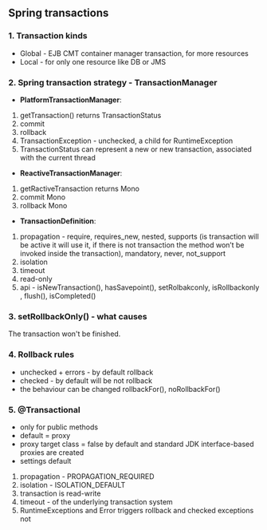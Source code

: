 ## Spring transactions

### 1. Transaction kinds 

- Global - EJB CMT  container manager transaction, for more resources 
- Local - for only one resource like DB or JMS

### 2. Spring transaction strategy - TransactionManager

- **PlatformTransactionManager**:

1. getTransaction() returns TransactionStatus
2. commit
3. rollback
4. TransactionException - unchecked, a child for RuntimeException
5. TransactionStatus can represent a new or new transaction, associated with the current thread

- **ReactiveTransactionManager**:

1. getRactiveTransaction returns Mono<ReactiveTransaction>
2. commit Mono<void>
3. rollback Mono<void>

- **TransactionDefinition**:
1. propagation - require, requires_new, nested, supports (is transaction will be active it will use it, if there is not transaction the method won’t be  invoked inside the transaction), mandatory, never, not_support
2. isolation
3. timeout
4. read-only
5. api - isNewTransaction(), hasSavepoint(), setRolbakconly, isRollbackonly
   , flush(), isCompleted()

### 3. setRollbackOnly() - what causes 

The transaction won't be finished.

### 4. Rollback rules

- unchecked + errors - by default rollback
- checked - by default will be not rollback
- the behaviour can be changed rollbackFor(), noRollbackFor()

### 5. @Transactional

- only for public methods 
- default = proxy
- proxy target class = false by default and standard JDK interface-based proxies are created
- settings default 
1. propagation - PROPAGATION_REQUIRED
2. isolation - ISOLATION_DEFAULT
3. transaction is read-write
4. timeout - of the underlying transaction system
5. RuntimeExceptions and Error triggers rollback and checked exceptions not

